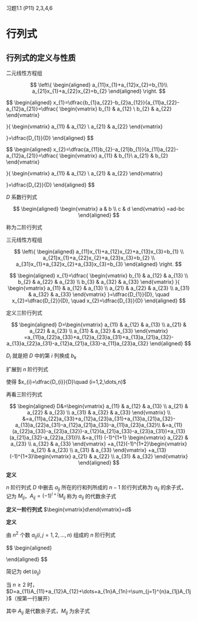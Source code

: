 习题1.1 (P11) 2,3,4,6

# 行列式

## 行列式的定义与性质

二元线性方程组

$$
\left\{
\begin{aligned}
a_{11}x_{1}+a_{12}x_{2}=b_{1}\\
a_{21}x_{1}+a_{22}x_{2}=b_{2}
\end{aligned}
\right.
$$

$$
\begin{aligned}
x_{1}=\dfrac{b_{1}a_{22}-b_{2}a_{12}}{a_{11}a_{22}-a_{12}a_{21}}=\dfrac{
\begin{vmatrix}
b_{1} & a_{12} \\
b_{2} & a_{22}
\end{vmatrix}

}{
\begin{vmatrix}
a_{11} & a_{12} \\
a_{21} & a_{22}
\end{vmatrix}

}=\dfrac{D_{1}}{D}
\end{aligned}
$$

$$
\begin{aligned}
x_{2}=\dfrac{a_{11}b_{2}-a_{21}b_{1}}{a_{11}a_{22}-a_{12}a_{21}}=\dfrac{
\begin{vmatrix}
a_{11} & b_{1}\\
a_{21} & b_{2}
\end{vmatrix}

}{
\begin{vmatrix}
a_{11} & a_{12} \\
a_{21} & a_{22}
\end{vmatrix}

}=\dfrac{D_{2}}{D}
\end{aligned}
$$

$D$ 系数行列式

$$
\begin{aligned}
\begin{vmatrix}
a & b \\
c & d
\end{vmatrix} =ad-bc
\end{aligned}
$$

称为二阶行列式

三元线性方程组

$$
\left\{
\begin{aligned}
a_{11}x_{1}+a_{12}x_{2}+a_{13}x_{3}=b_{1} \\
a_{21}x_{1}+a_{22}x_{2}+a_{23}x_{3}=b_{2} \\
a_{31}x_{1}+a_{32}x_{2}+a_{33}x_{3}=b_{3}
\end{aligned}
\right.
$$

$$
\begin{aligned}
x_{1}=\dfrac{
\begin{vmatrix}
b_{1} & a_{12} & a_{13} \\
b_{2} & a_{22} & a_{23} \\
b_{3} & a_{32} & a_{33}
\end{vmatrix}
}{
\begin{vmatrix}
a_{11} & a_{12} & a_{13} \\
a_{21} & a_{22} & a_{23}  \\
a_{31} & a_{32} & a_{33}
\end{vmatrix}
}=\dfrac{D_{1}}{D},
\quad
x_{2}=\dfrac{D_{2}}{D}, \quad x_{2}=\dfrac{D_{3}}{D}
\end{aligned}
$$

定义三阶行列式

$$
\begin{aligned}
D=\begin{vmatrix}
a_{11}  & a_{12} & a_{13} \\
a_{21} & a_{22} & a_{23} \\
a_{31} & a_{32} & a_{33}
\end{vmatrix}
=a_{11}a_{22}a_{33}+a_{12}a_{23}a_{31}+a_{13}a_{21}a_{32}-a_{13}a_{22}a_{31}-a_{12}a_{21}a_{33}-a_{11}a_{23}a_{32}
\end{aligned}
$$

$D_{i}$ 就是把 $D$ 中的第 $i$ 列换成 $b_{k}$

扩展到 $n$ 阶行列式

使得 $x_{i}=\dfrac{D_{i}}{D}\quad (i=1,2,\dots,n)$

再看三阶行列式

$$
\begin{aligned}
D&=\begin{vmatrix}
a_{11}  & a_{12} & a_{13} \\
a_{21} & a_{22} & a_{23} \\
a_{31} & a_{32} & a_{33}
\end{vmatrix}
\\
&=a_{11}a_{22}a_{33}+a_{12}a_{23}a_{31}+a_{13}a_{21}a_{32}-a_{13}a_{22}a_{31}-a_{12}a_{21}a_{33}-a_{11}a_{23}a_{32}\\
&=a_{11}(a_{22}a_{33}-a_{23}a_{32})-a_{12}(a_{21}a_{33}-a_{23}a_{31})+a_{13}(a_{21}a_{32}-a_{22}a_{31})\\
&=a_{11} (-1)^{1+1} \begin{vmatrix}
a_{22} & a_{23} \\
a_{32} & a_{33}  
\end{vmatrix}
+a_{12}(-1)^{1+2}\begin{vmatrix}
a_{21} & a_{23} \\
a_{31} & a_{33}
\end{vmatrix}
+a_{13}(-1)^{1+3}\begin{vmatrix}
a_{21} & a_{22} \\
a_{31} & a_{32}
\end{vmatrix}
\end{aligned}
$$

**定义**

$n$ 阶行列式 $D$ 中删去 $a_{ij}$ 所在的行和列所成的 $n-1$ 阶行列式称为 $a_{ij}$ 的余子式，记为 $M_{ij}$，$A_{ij}=(-1)^{i+j}M_{ij}$ 称为 $a_{ij}$ 的代数余子式

**定义一阶行列式** $\begin{vmatrix}d\end{vmatrix}=d$

**定义**

由 $n^{2}$ 个数 $a_{ij}(i,j=1,2,\dots,n)$ 组成的 $n$ 阶行列式

$$
\begin{aligned}

\end{aligned}
$$

简记为 $\det(a_{ij})$

当 $n\geq 2$ 时，$D=a_{11}A_{11}+a_{12}A_{12}+\dots+a_{1n}A_{1n}=\sum_{j=1}^{n}a_{1j}A_{1j}$（按第一行展开）

其中 $A_{ij}$ 是代数余子式，$M_{ij}$ 为余子式